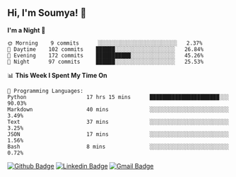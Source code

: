 ## Hi, I'm Soumya! 👋

<!--START_SECTION:waka-->
**I'm a Night 🦉** 

```text
🌞 Morning    9 commits      ░░░░░░░░░░░░░░░░░░░░░░░░░   2.37% 
🌆 Daytime    102 commits    ██████░░░░░░░░░░░░░░░░░░░   26.84% 
🌃 Evening    172 commits    ███████████░░░░░░░░░░░░░░   45.26% 
🌙 Night      97 commits     ██████░░░░░░░░░░░░░░░░░░░   25.53%

```


📊 **This Week I Spent My Time On** 

```text
💬 Programming Languages: 
Python                   17 hrs 15 mins      ██████████████████████░░░   90.03% 
Markdown                 40 mins             ░░░░░░░░░░░░░░░░░░░░░░░░░   3.49% 
Text                     37 mins             ░░░░░░░░░░░░░░░░░░░░░░░░░   3.25% 
JSON                     17 mins             ░░░░░░░░░░░░░░░░░░░░░░░░░   1.56% 
Bash                     8 mins              ░░░░░░░░░░░░░░░░░░░░░░░░░   0.72%

```


<!--END_SECTION:waka-->

[![Github Badge](https://img.shields.io/badge/-rubyruins-grey?style=for-the-badge&logo=github&logoColor=white&link=https://github.com/rubyruins/)](https://www.github.com/rubyruins/) 
[![Linkedin Badge](https://img.shields.io/badge/-Soumya%20Parekh-0072b1?style=for-the-badge&logo=Linkedin&logoColor=white&link=https://www.linkedin.com/in/Soumya-Parekh/)](https://www.linkedin.com/in/Soumya-Parekh/) 
[![Gmail Badge](https://img.shields.io/badge/-soumya.parekh@somaiya.edu-c14438?style=for-the-badge&logo=Gmail&logoColor=white&link=mailto:soumya.parekh@somaiya.edu)](mailto:soumya.parekh@somaiya.edu) 
